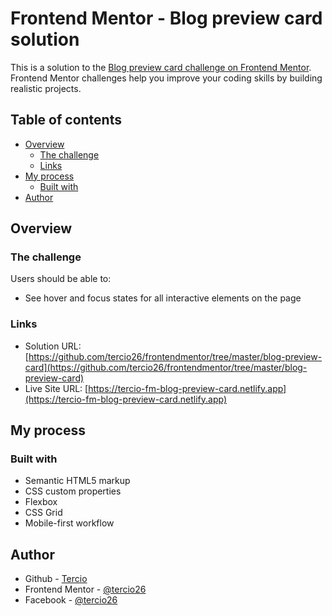 # Frontend Mentor - Blog preview card solution

This is a solution to the [Blog preview card challenge on Frontend Mentor](https://www.frontendmentor.io/challenges/blog-preview-card-ckPaj01IcS). Frontend Mentor challenges help you improve your coding skills by building realistic projects. 

## Table of contents

- [Overview](#overview)
  - [The challenge](#the-challenge)
  - [Links](#links)
- [My process](#my-process)
  - [Built with](#built-with)
- [Author](#author)

## Overview

### The challenge

Users should be able to:

- See hover and focus states for all interactive elements on the page

### Links

- Solution URL: [https://github.com/tercio26/frontendmentor/tree/master/blog-preview-card](https://github.com/tercio26/frontendmentor/tree/master/blog-preview-card)
- Live Site URL: [https://tercio-fm-blog-preview-card.netlify.app](https://tercio-fm-blog-preview-card.netlify.app)

## My process

### Built with

- Semantic HTML5 markup
- CSS custom properties
- Flexbox
- CSS Grid
- Mobile-first workflow

## Author

- Github - [Tercio](https://github.com/tercio26)
- Frontend Mentor - [@tercio26](https://www.frontendmentor.io/profile/tercio26)
- Facebook - [@tercio26](https://www.facebook.com/tercio26)
